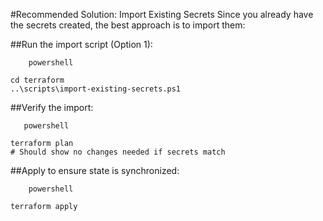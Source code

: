 #Recommended Solution: Import Existing Secrets
Since you already have the secrets created, the best approach is to import them:

##Run the import script (Option 1):

```
    powershell
```

    cd terraform
    ..\scripts\import-existing-secrets.ps1

##Verify the import:

```
   powershell
```

    terraform plan
    # Should show no changes needed if secrets match

##Apply to ensure state is synchronized:

```
    powershell
```

    terraform apply
